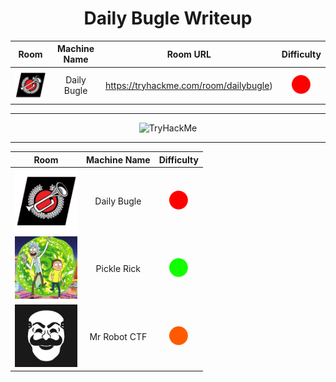 <div align="center">

# Daily Bugle Writeup

| Room | Machine Name | Room URL | Difficulty |
| :--: | :--: | :--: | :--: |
| <img src="../img/db.png" alt="Logo 1" width="100"> | Daily Bugle | <a href="https://example.com/text1](https://tryhackme.com/room/dailybugle">https://tryhackme.com/room/dailybugle)</a> | <img src="../img/red.png" alt="Logo 1" width="30">


---

<img src="https://tryhackme-badges.s3.amazonaws.com/670.png" alt="TryHackMe">

---




| Room | Machine Name | Difficulty |
| :--: | :--: | :--: |
| <img src="img/db.png" alt="Logo 1" width="100"> | Daily Bugle | <img src="img/red.png" alt="Logo 1" width="30"> |
| <img src="img/pr.jpeg" alt="Logo 1" width="100"> | Pickle Rick | <img src="img/green.png" alt="Logo 1" width="30"> |
| <img src="img/mr.jpeg" alt="Logo 1" width="100"> | Mr Robot CTF | <img src="img/orange.png" alt="Logo 1" width="30"> |

</div>

